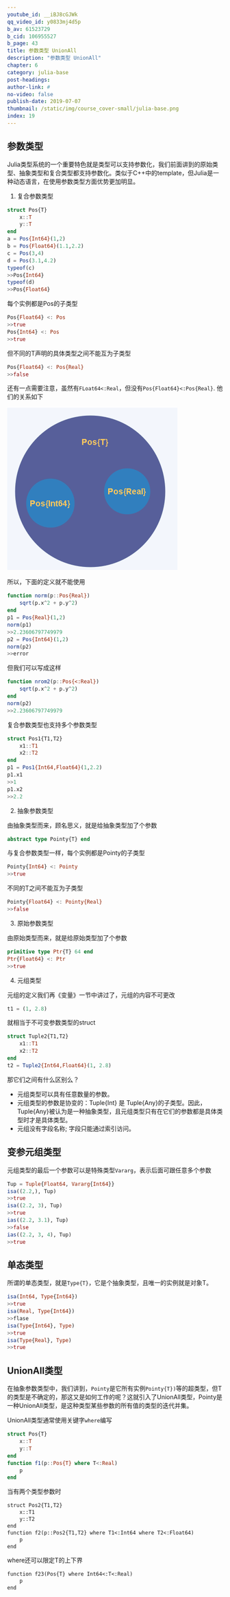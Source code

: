 ```yaml
---
youtube_id: __iBJ8cGJWk
qq_video_id: y0833mj4d5p
b_av: 61523729
b_cid: 106955527
b_page: 43
title: 参数类型 UnionAll
description: "参数类型 UnionAll"
chapter: 6
category: julia-base
post-headings:
author-link: #
no-video: false
publish-date: 2019-07-07
thumbnail: /static/img/course_cover-small/julia-base.png
index: 19
---
```






## 参数类型

Julia类型系统的一个重要特色就是类型可以支持参数化，我们前面讲到的原始类型、抽象类型和复合类型都支持参数化。类似于C++中的template，但Julia是一种动态语言，在使用参数类型方面优势更加明显。

 1. 复合参数类型
 
```Julia
struct Pos{T}
    x::T
    y::T
end
a = Pos{Int64}(1,2)
b = Pos{Float64}(1.1,2.2)
c = Pos(3,4)
d = Pos(3.1,4.2)
typeof(c)
>>Pos{Int64}
typeof(d)
>>Pos{Float64}
```
每个实例都是Pos的子类型
```Julia
Pos{Float64} <: Pos
>>true
Pos{Int64} <: Pos
>>true
```
但不同的T声明的具体类型之间不能互为子类型
```Julia
Pos{Float64} <: Pos{Real}
>>false
```
还有一点需要注意，虽然有`FLoat64<:Real`，但没有`Pos{Float64}<:Pos{Real}`.
他们的关系如下


![image](https://raw.githubusercontent.com/Bounce00/pic/master/Julia%20course/Julia%E7%B1%BB%E5%9E%8B.png)



所以，下面的定义就不能使用
```Julia
function norm(p::Pos{Real})
    sqrt(p.x^2 + p.y^2)
end
p1 = Pos{Real}(1,2)
norm(p1)
>>2.23606797749979
p2 = Pos{Int64}(1,2)
norm(p2)
>>error
```

但我们可以写成这样
```Julia
function nrom2(p::Pos{<:Real})
    sqrt(p.x^2 + p.y^2)
end
norm(p2)
>>2.23606797749979
```

复合参数类型也支持多个参数类型
```Julia
struct Pos1{T1,T2}
    x1::T1
    x2::T2
end
p1 = Pos1{Int64,Float64}(1,2.2)
p1.x1
>>1
p1.x2
>>2.2
```

 2. 抽象参数类型

由抽象类型而来，顾名思义，就是给抽象类型加了个参数
```Julia
abstract type Pointy{T} end 
```
与复合参数类型一样，每个实例都是Pointy的子类型
```Julia
Pointy{Int64} <: Pointy
>>true
```
不同的T之间不能互为子类型
```Julia
Pointy{Float64} <: Pointy{Real}
>>false
```

 3. 原始参数类型

由原始类型而来，就是给原始类型加了个参数
```Julia
primitive type Ptr{T} 64 end
Ptr{Float64} <: Ptr
>>true
```

 4. 元组类型

元组的定义我们再《变量》一节中讲过了，元组的内容不可更改
```Julia
t1 = (1, 2.8)
```
就相当于不可变参数类型的struct
```Julia
struct Tuple2{T1,T2}
    x1::T1
    x2::T2
end
t2 = Tuple2{Int64,Float64}(1, 2.8)
```
那它们之间有什么区别么？
 - 元组类型可以具有任意数量的参数。
 - 元组类型的参数是协变的：Tuple{Int} 是 Tuple{Any}的子类型。因此，Tuple{Any}被认为是一种抽象类型，且元组类型只有在它们的参数都是具体类型时才是具体类型。
 - 元组没有字段名称; 字段只能通过索引访问。

## 变参元组类型

元组类型的最后一个参数可以是特殊类型`Vararg`，表示后面可跟任意多个参数
```Julia
Tup = Tuple{Float64, Vararg{Int64}}
isa((2.2,), Tup)
>>true
isa((2.2, 3), Tup)
>>true
ias((2.2, 3.1), Tup)
>>false
ias((2.2, 3, 4), Tup)
>>true
```

## 单态类型

所谓的单态类型，就是`Type{T}`，它是个抽象类型，且唯一的实例就是对象T。
```Julia
isa(Int64, Type{Int64})
>>true
isa(Real, Type{Int64})
>>flase
isa(Type{Int64}, Type)
>>true
isa(Type{Real}, Type)
>>true
```

## UnionAll类型

在抽象参数类型中，我们讲到，`Pointy`是它所有实例`Pointy{T})`等的超类型，但T的类型是不确定的，那这又是如何工作的呢？这就引入了UnionAll类型，Pointy是一种UnionAll类型，是这种类型某些参数的所有值的类型的迭代并集。

UnionAll类型通常使用关键字`where`编写
```Julia
struct Pos{T}
    x::T
    y::T
end
function f1(p::Pos{T} where T<:Real)
    p
end
```
当有两个类型参数时
```
struct Pos2{T1,T2}
    x::T1
    y::T2
end
function f2(p::Pos2{T1,T2} where T1<:Int64 where T2<:Float64)
    p
end
```

where还可以限定T的上下界
```
function f23(Pos{T} where Int64<:T<:Real)
    p
end
```


